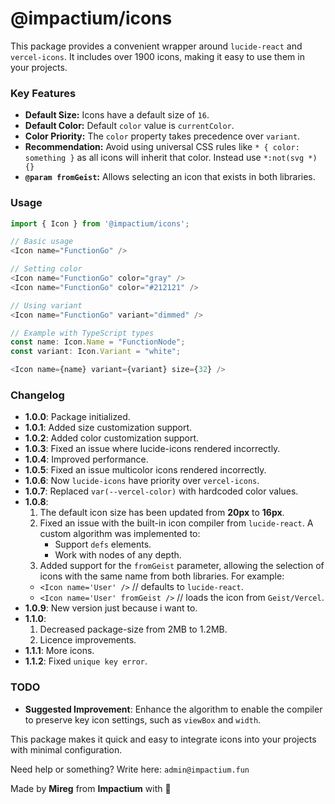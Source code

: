 # @impactium/icons

This package provides a convenient wrapper around `lucide-react` and `vercel-icons`. It includes over 1900 icons, making it easy to use them in your projects.

### Key Features
- **Default Size:** Icons have a default size of `16`.
- **Default Color:** Default `color` value is `currentColor`.
- **Color Priority:** The `color` property takes precedence over `variant`.
- **Recommendation:** Avoid using universal CSS rules like `* { color: something }` as all icons will inherit that color. Instead use `*:not(svg *){}`
- **`@param fromGeist`:** Allows selecting an icon that exists in both libraries.

### Usage

```typescript
import { Icon } from '@impactium/icons';

// Basic usage
<Icon name="FunctionGo" />

// Setting color
<Icon name="FunctionGo" color="gray" />
<Icon name="FunctionGo" color="#212121" />

// Using variant
<Icon name="FunctionGo" variant="dimmed" />

// Example with TypeScript types
const name: Icon.Name = "FunctionNode";
const variant: Icon.Variant = "white";

<Icon name={name} variant={variant} size={32} />
```

### Changelog
- **1.0.0**: Package initialized.
- **1.0.1**: Added size customization support.
- **1.0.2**: Added color customization support.
- **1.0.3**: Fixed an issue where lucide-icons rendered incorrectly.
- **1.0.4**: Improved performance.
- **1.0.5**: Fixed an issue multicolor icons rendered incorrectly.
- **1.0.6**: Now `lucide-icons` have priority over `vercel-icons`.
- **1.0.7**: Replaced `var(--vercel-color)` with hardcoded color values.
- **1.0.8**:
  1. The default icon size has been updated from **20px** to **16px**.
  2. Fixed an issue with the built-in icon compiler from `lucide-react`. A custom algorithm was implemented to:
     - Support `defs` elements.
     - Work with nodes of any depth.
  3. Added support for the `fromGeist` parameter, allowing the selection of icons with the same name from both libraries. For example:
    - `<Icon name='User' />` // defaults to `lucide-react`.
    - `<Icon name='User' fromGeist />` // loads the icon from `Geist/Vercel`.
- **1.0.9**: New version just because i want to.
- **1.1.0**:
  1. Decreased package-size from 2MB to 1.2MB.
  2. Licence improvements.
- **1.1.1**: More icons.
- **1.1.2**: Fixed `unique key error`.

### TODO
- **Suggested Improvement**: Enhance the algorithm to enable the compiler to preserve key icon settings, such as `viewBox` and `width`.

This package makes it quick and easy to integrate icons into your projects with minimal configuration.

Need help or something? Write here: `admin@impactium.fun`

Made by **Mireg** from **Impactium** with 🖤